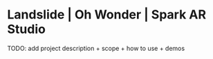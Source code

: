 # Landslide | Oh Wonder | Spark AR Studio

TODO: add project description + scope + how to use + demos
